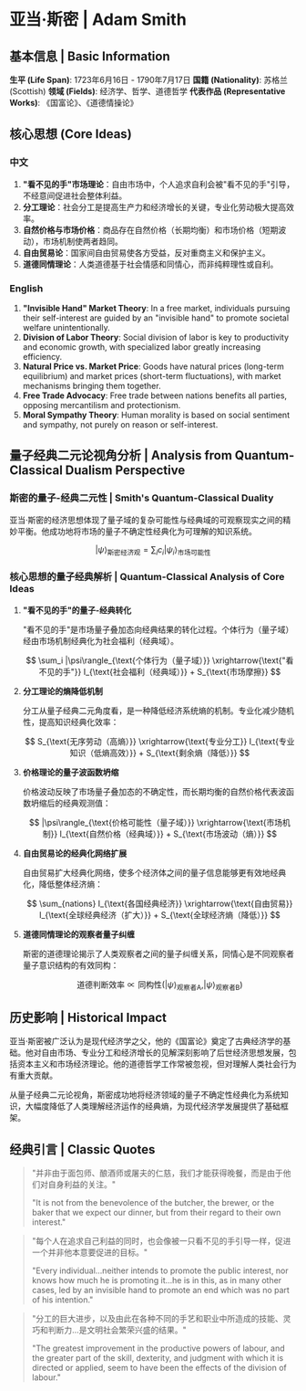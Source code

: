 # 亚当·斯密 | Adam Smith

## 基本信息 | Basic Information

**生平 (Life Span)**: 1723年6月16日 - 1790年7月17日
**国籍 (Nationality)**: 苏格兰 (Scottish)
**领域 (Fields)**: 经济学、哲学、道德哲学
**代表作品 (Representative Works)**: 《国富论》、《道德情操论》

## 核心思想 (Core Ideas)

### 中文
1. **"看不见的手"市场理论**：自由市场中，个人追求自利会被"看不见的手"引导，不经意间促进社会整体利益。
2. **分工理论**：社会分工是提高生产力和经济增长的关键，专业化劳动极大提高效率。
3. **自然价格与市场价格**：商品存在自然价格（长期均衡）和市场价格（短期波动），市场机制使两者趋同。
4. **自由贸易论**：国家间自由贸易使各方受益，反对重商主义和保护主义。
5. **道德同情理论**：人类道德基于社会情感和同情心，而非纯粹理性或自利。

### English
1. **"Invisible Hand" Market Theory**: In a free market, individuals pursuing their self-interest are guided by an "invisible hand" to promote societal welfare unintentionally.
2. **Division of Labor Theory**: Social division of labor is key to productivity and economic growth, with specialized labor greatly increasing efficiency.
3. **Natural Price vs. Market Price**: Goods have natural prices (long-term equilibrium) and market prices (short-term fluctuations), with market mechanisms bringing them together.
4. **Free Trade Advocacy**: Free trade between nations benefits all parties, opposing mercantilism and protectionism.
5. **Moral Sympathy Theory**: Human morality is based on social sentiment and sympathy, not purely on reason or self-interest.

## 量子经典二元论视角分析 | Analysis from Quantum-Classical Dualism Perspective

### 斯密的量子-经典二元性 | Smith's Quantum-Classical Duality

亚当·斯密的经济思想体现了量子域的复杂可能性与经典域的可观察现实之间的精妙平衡。他成功地将市场的量子不确定性经典化为可理解的知识系统。

$$
|\psi\rangle_{\text{斯密经济观}} = \sum_i c_i|\psi_i\rangle_{\text{市场可能性}}
$$

### 核心思想的量子经典解析 | Quantum-Classical Analysis of Core Ideas

1. **"看不见的手"的量子-经典转化**

   "看不见的手"是市场量子叠加态向经典结果的转化过程。个体行为（量子域）经由市场机制经典化为社会福利（经典域）。

   $$
   \sum_i |\psi\rangle_{\text{个体行为（量子域）}} \xrightarrow{\text{"看不见的手"}} I_{\text{社会福利（经典域）}} + S_{\text{市场摩擦}}
   $$

2. **分工理论的熵降低机制**

   分工从量子经典二元角度看，是一种降低经济系统熵的机制。专业化减少随机性，提高知识经典化效率：

   $$
   S_{\text{无序劳动（高熵）}} \xrightarrow{\text{专业分工}} I_{\text{专业知识（低熵高效）}} + S_{\text{剩余熵（降低）}}
   $$

3. **价格理论的量子波函数坍缩**

   价格波动反映了市场量子叠加态的不确定性，而长期均衡的自然价格代表波函数坍缩后的经典观测值：

   $$
   |\psi\rangle_{\text{价格可能性（量子域）}} \xrightarrow{\text{市场机制}} I_{\text{自然价格（经典域）}} + S_{\text{市场波动（熵）}}
   $$

4. **自由贸易论的经典化网络扩展**

   自由贸易扩大经典化网络，使多个经济体之间的量子信息能够更有效地经典化，降低整体经济熵：

   $$
   \sum_{nations} I_{\text{各国经典经济}} \xrightarrow{\text{自由贸易}} I_{\text{全球经典经济（扩大）}} + S_{\text{全球经济熵（降低）}}
   $$

5. **道德同情理论的观察者量子纠缠**

   斯密的道德理论揭示了人类观察者之间的量子纠缠关系，同情心是不同观察者量子意识结构的有效同构：

   $$
   \text{道德判断效率} \propto \text{同构性}\left(|\psi\rangle_{\text{观察者A}},|\psi\rangle_{\text{观察者B}}\right)
   $$

## 历史影响 | Historical Impact

亚当·斯密被广泛认为是现代经济学之父，他的《国富论》奠定了古典经济学的基础。他对自由市场、专业分工和经济增长的见解深刻影响了后世经济思想发展，包括资本主义和市场经济理论。他的道德哲学工作常被忽视，但对理解人类社会行为有重大贡献。

从量子经典二元论视角，斯密成功地将经济领域的量子不确定性经典化为系统知识，大幅度降低了人类理解经济运作的经典熵，为现代经济学发展提供了基础框架。

## 经典引言 | Classic Quotes

> "并非由于面包师、酿酒师或屠夫的仁慈，我们才能获得晚餐，而是由于他们对自身利益的关注。"
>
> "It is not from the benevolence of the butcher, the brewer, or the baker that we expect our dinner, but from their regard to their own interest."

> "每个人在追求自己利益的同时，也会像被一只看不见的手引导一样，促进一个并非他本意要促进的目标。"
>
> "Every individual...neither intends to promote the public interest, nor knows how much he is promoting it...he is in this, as in many other cases, led by an invisible hand to promote an end which was no part of his intention."

> "分工的巨大进步，以及由此在各种不同的手艺和职业中所造成的技能、灵巧和判断力...是文明社会繁荣兴盛的结果。"
>
> "The greatest improvement in the productive powers of labour, and the greater part of the skill, dexterity, and judgment with which it is directed or applied, seem to have been the effects of the division of labour."